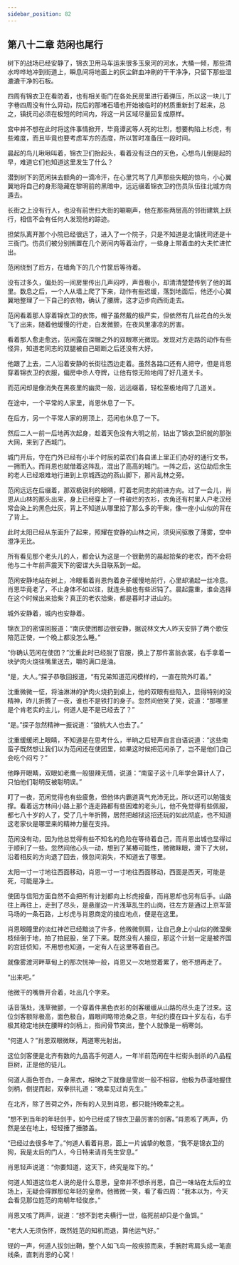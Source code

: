 ```yaml
---
sidebar_position: 82
---
```


## 第八十二章 **范闲也尾行**

树下的战场已经安静了，锦衣卫用马车运来很多玉泉河的河水，大桶一倾，那些清水哗哗地冲到街道上，瞬息间将地面上的灰尘鲜血冲刷的干干净净，只留下那些湿漉漉干净的石板。

四周有锦衣卫在看防着，也有相关衙门在各处民房里进行着弹压，所以这一块儿丁字巷四周没有什么异动，院后的那堵石墙也开始被临时的材质重新封了起来，总之，镇抚司必须在极短的时间内，将这一片区域尽量回复成原样。

宫中并不想在此时将这件事情掀开，毕竟谭武等人死的壮烈，想要构陷上杉虎，有些难度，而且毕竟也要考虑军方的态度，所以暂时准备压一段时间。

晨起的鸟儿啾啾叫着，锦衣卫们抬起头，看着没有泛白的天色，心想鸟儿倒是起的早，难道它们也知道这里发生了什么？

潜到树下的范闲抹去额角的一滴冷汗，在心里咒骂了几声那些失眠的惊鸟，小心翼翼地将自己的身形隐藏在黎明前的黑暗中，远远缀着锦衣卫的伤员队伍往北城方向遁去。

长街之上没有行人，也没有前世扫大街的唰唰声，他在那些两层高的邻街建筑上跃行，相信不会有任何人发现他的踪迹。

担架队离开那个小院已经很远了，进入了一个院子，只是不知道是北镇抚司还是十三衙门。伤员们被分别搁置在几个房间内等着治疗，一些身上带着血的大夫忙进忙出。

范闲绕到了后方，在墙角下的几个竹筐后等待着。

没有过多久，偏处的一间房里传出几声闷哼，声音极小，却清清楚楚传到了他的耳里。数息之后，一个人从墙上爬了下来，动作有些迟缓，落到地面后，他还小心翼翼地整理了一下自己的衣物，确认了腰牌，这才迈步向西街走去。

范闲看着那人穿着锦衣卫的衣饰，帽子虽然戴的极严实，但依然有几丝花白的头发飞了出来，随着他缓慢的行走，白发微颤，在夜风里凄凉的厉害。

看着那人愈走愈远，范闲露在深帽之外的双眼寒光微现。发现对方走路的动作有些怪异，知道老同志的双腿被自己砸断之后还没有大好。

他跟了上去，二人沿着安静的长街往西边走着。虽然各路口还有人把守，但是肖恩穿着锦衣卫的衣服，偏房中杀人夺牌，让他有惊无险地闯了好几道关卡。

而范闲却是像消失在黑夜里的幽灵一般，远远缀着，轻松至极地闯了几道关。

在途中，一个平常的人家里，肖恩休息了一下。

在后方，另一个平常人家的房顶上，范闲也休息了一下。

然后二人一前一后地再次起身，趁着天色没有大明之前，钻出了锦衣卫织就的那张大网，来到了西城门。

城门开后，守在门外已经有小半个时辰的菜农们各自递上里正们办好的通行文书，一拥而入。而肖恩也就借着这阵乱，混出了高高的城门。一阵之后，这位劫后余生的老人已经艰难地行进到上京城西边的燕山脚下，那片乱林之旁。

范闲远远在后缀着，那双极锐利的眼睛，盯着老同志的前进方向。过了一会儿，肖恩从山林的那头出来，身上已经穿上了一件破烂的衣衫，衣角还有村里人户老汉经常会染上的黑色灶灰，背上不知道从哪里拾了那么多的干柴，像一座小山似的背在了背上。

此时太阳已经从东面升了起来，照耀在安静的山林之间，须臾间驱散了薄雾，空中澄净无比。

所有看见那个老头儿的人，都会认为这是一个很勤劳的晨起拾柴的老农，而不会将他与二十年前声震天下的密谍大头目联系到一起。

范闲安静地站在树上，冷眼看着肖恩佝着身子缓慢地前行，心里却涌起一丝冷意。肖恩毕竟老了，不止身体不如以往，就连头脑也有些迟钝了。晨起露重，谁会选择在这个时候出来拾柴？真正的老农拾柴，都是暮时才进山的。

城外安静着，城内也安静着。

锦衣卫的密谍回报道：“南庆使团那边很安静，据说林文大人昨天安排了两个歌伎陪范正使，一个晚上都没怎么睡。”

“你确认范闲在使团？”沈重此时已经脱了官服，换上了那件富翁衣裳，右手拿着一块驴肉火烧往嘴里送去，嚼的满口是油。

“是，大人。”探子恭敬回报道，“有兄弟知道范闲模样的，一直在院外盯着。”

沈重微微一怔，将油淋淋的驴肉火烧扔到桌上，他的双眼有些陷入，显得特别的没精神，昨儿折腾了一夜，谁也不是铁打的身子。忽然间他笑了笑，说道：“那哪里是个肯老实的主儿，何道人是不是已经去了？”

“是。”探子忽然精神一振说道：“狼桃大人也去了。”

沈重缓缓闭上眼睛，不知道是在思考什么，半晌之后轻声自言自语说道：“这些南蛮子既然想让我们以为范闲还在使团里，如果这时候把范闲杀了，岂不是他们自己会吃个闷亏？”

他睁开眼睛，双眼如老鹰一般狠辣无情，说道：“南蛮子这十几年学会算计人了，只怕他们聪明反被聪明误。”

盯了一夜，范闲觉得也有些疲惫，但他体内霸道真气充沛无比，所以还可以勉强支撑。看着远方林间小路上那个连走路都有些困难的老头儿，他不免觉得有些佩服，都七八十岁的人了，受了几十年折腾，居然把越狱这招还玩的如此彻底，也不知道这老家伙是哪里来的精神力量在支持。

范闲没有动，因为他总觉得有些不知名的危险在等待着自己，而肖恩出城也显得过于顺利了一些。忽然间他心头一动，想到了某樁可能性，微微眯眼，滑下了大树，沿着相反的方向退了回去，倏忽间消失，不知道去了哪里。

太阳一寸一寸地往西面移动，肖恩一寸一寸地往西面移动，西面是西天，可能是死，可能是净土。

使团与信阳方面自然不会把所有计划都向上杉虎报备，而肖恩却也另有后手。山路往上再往上，走到了尽头，是悬崖边一片浅草乱生的山岗，往左方是通过上京军营马场的一条石路，上杉虎与肖恩商定的接应地点，便是在这里。

肖恩眼瞳里的淡红神芒已经黯淡了许多，他微微侧肩，让自己身上小山似的微湿柴枝倾倒于地，拍了拍屁股，坐了下来。既然没有人接应，那这个计划一定是被齐国的宫廷侦知，不用想也知道，一定有人在这里等着自己。

就像雾渡河畔草甸上的那次恍神一般，肖恩又一次地觉着累了，他不想再走了。

“出来吧。”

他微干的嘴唇开合着，吐出几个字来。

话音落处，浅草微颤，一个穿着件黑色衣衫的剑客缓缓从山路的尽头走了过来。这位剑客额际极高，面色极白，眉眼间略带沧桑之意，年纪约摸在四十岁左右，右手极其稳定地扶在腰畔的剑柄上，指间骨节突出，整个人就像是一柄寒剑。

“何道人？”肖恩双眼微眯，两道寒光射出。

这位剑客便是北齐有数的九品高手何道人，一年半前范闲在牛栏街头剖杀的八品程巨树，正是他的徒儿。

何道人面色苍白，一身黑衣，相映之下就像是雪炭一般不相容，他极为恭谨地握住剑柄，倒提而起，双拳拱礼道：“晚辈见过肖先生。”

在北齐，除了苦荷之外，所有的人见到肖恩，都只能持晚辈之礼。

“想不到当年的年轻剑手，如今已经成了锦衣卫最厉害的剑客。”肖恩咳了两声，仍然是坐在地上，轻轻捶了捶膝盖。

“已经过去很多年了。”何道人看着肖恩，面上一片诚挚的敬意，“我不是锦衣卫的狗，我是太后的门人，今日特来请肖先生安息。”

肖恩轻声说道：“你要知道，这天下，终究是陛下的。”

何道人知道这位老人说的是什么意思，皇帝并不想杀肖恩，自己一味站在太后的立场上，无疑会得罪那位年轻的皇帝。他微微一笑，看了看四周：“我本以为，今天会看见那位姓范的南朝年轻俊彦。”

肖恩又咳了两声，说道：“想不到老夫横行一世，临死前却只是个鱼饵。”

“老大人无须伤怀，既然姓范的知机而退，算他运气好。”

锃的一声，何道人拔剑出鞘，整个人如飞鸟一般疾掠而来，手腕肘弯肩头成一笔直线条，直刺肖恩的心窝！

